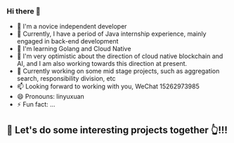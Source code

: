 ### Hi there 👋

<!--
**NegativeFunction/NegativeFunction** is a ✨ _special_ ✨ repository because its `README.md` (this file) appears on your GitHub profile.

Here are some ideas to get you started:

- 🔭 I’m currently working on ...
- 🌱 I’m currently learning ...
- 👯 I’m looking to collaborate on ...
- 🤔 I’m looking for help with ...
- 💬 Ask me about ...
- 📫 How to reach me: ...
- 😄 Pronouns: ...
- ⚡ Fun fact: ...
-->

- 🔭 I'm a novice independent developer
- 🌱 Currently, I have a period of Java internship experience, mainly engaged in back-end development
- 👯 I'm learning Golang and Cloud Native
- 🤔 I'm very optimistic about the direction of cloud native blockchain and AI, and I am also working towards this direction at present.
- 💬 Currently working on some mid stage projects, such as aggregation search, responsibility division, etc
- 📫 Looking forward to working with you, WeChat 15262973985
- 😄 Pronouns: linyuxuan
- ⚡ Fun fact: ...


🤝 Let's do some interesting projects together 👆!!!
---
